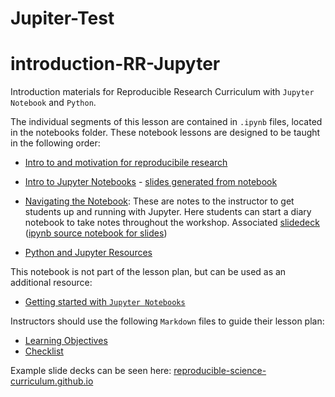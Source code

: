 # Jupiter-Test

# introduction-RR-Jupyter
Introduction materials for Reproducible Research Curriculum with `Jupyter Notebook` and `Python`.

The individual segments of this lesson are contained in `.ipynb` files, located in the notebooks folder. These notebook lessons are designed to be taught in the following order:
- [Intro to and motivation for reproducibile research](https://github.com/Reproducible-Science-Curriculum/introduction-RR-Jupyter/blob/gh-pages/notebooks/Intro-to-reproducible-research.ipynb)
- [Intro to Jupyter Notebooks](https://github.com/Reproducible-Science-Curriculum/introduction-RR-Jupyter/blob/gh-pages/notebooks/Jupyter_Intro_Background.ipynb) - [slides generated from notebook](https://reproducible-science-curriculum.github.io/introduction-RR-Jupyter/docs/slides/Jupyter_Intro_Background.slides.html#/)
- [Navigating the Notebook](https://github.com/Reproducible-Science-Curriculum/introduction-RR-Jupyter/blob/gh-pages/notebooks/Navigating%20the%20notebook%20-%20instructor%20script.ipynb): These are notes to the instructor to get students up and running with Jupyter. Here students can start a diary notebook to take notes throughout the workshop.  Associated [slidedeck](https://github.com/Reproducible-Science-Curriculum/introduction-RR-Jupyter/blob/gh-pages/docs/slides/Workshop%20slides%20-%20using%20the%20notebooks.slides.html) ([ipynb source notebook for slides](https://github.com/Reproducible-Science-Curriculum/introduction-RR-Jupyter/blob/gh-pages/notebooks/Workshop%20slides%20-%20using%20the%20notebooks.ipynb))

- [Python and Jupyter Resources](https://github.com/Reproducible-Science-Curriculumintroduction-RR-Jupyter/blob/gh-pages/Resources.ipynb)

This notebook is not part of the lesson plan, but can be used as an additional resource:
- [Getting started with `Jupyter Notebooks`](https://github.com/Reproducible-Science-Curriculum/introduction-RR-Jupyter/blob/gh-pages/notebooks/getting_started_with_jupyter_notebooks.ipynb)

Instructors should use the following `Markdown` files to guide their lesson plan:
- [Learning Objectives](https://github.com/Reproducible-Science-Curriculum/introduction-RR-Jupyter/blob/gh-pages/learningObjectives.md)
- [Checklist](https://github.com/Reproducible-Science-Curriculum/introduction-RR-Jupyter/blob/gh-pages/Intro-checklist.md)

Example slide decks can be seen here: [reproducible-science-curriculum.github.io](https://reproducible-science-curriculum.github.io/introduction-RR-Jupyter/)
 
